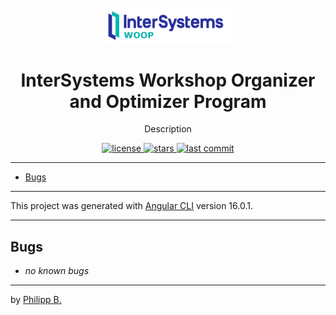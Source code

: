 <div align="center">
  <br />
  <img src="src/assets/imgs/InterSystemsWOOPLogo.png" alt="InterSystemsWOOPLogo" width="40%"/>
  <h1>InterSystems Workshop Organizer and Optimizer Program</h1>
  <p>
     Description
  </p>
</div>

<!-- Badges -->
<div align="center">
   <a href="https://github.com/phil1436/InterSystemsWOOP/blob/master/LICENSE">
       <img src="https://img.shields.io/github/license/phil1436/InterSystemsWOOP" alt="license" />
   </a>
   <a href="https://github.com/phil1436/InterSystemsWOOP/stargazers">
       <img src="https://img.shields.io/github/stars/phil1436/InterSystemsWOOP" alt="stars" />
   </a>
   <a href="https://github.com/phil1436/InterSystemsWOOP/commits/master">
       <img src="https://img.shields.io/github/last-commit/phil1436/InterSystemsWOOP" alt="last commit" />
   </a>
</div>

---

- [Bugs](#bugs)

---

This project was generated with [Angular CLI](https://github.com/angular/angular-cli) version 16.0.1.

---

## Bugs

- _no known bugs_

---

by [Philipp B.](https://github.com/phil1436)

<!-- ng deploy --base-href=https://phil1436.github.io/InterSystemsWOOP/ -->
